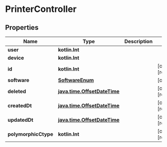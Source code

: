 
# PrinterController

## Properties
Name | Type | Description | Notes
------------ | ------------- | ------------- | -------------
**user** | **kotlin.Int** |  | 
**device** | **kotlin.Int** |  | 
**id** | **kotlin.Int** |  |  [optional] [readonly]
**software** | [**SoftwareEnum**](SoftwareEnum.md) |  |  [optional]
**deleted** | [**java.time.OffsetDateTime**](java.time.OffsetDateTime.md) |  |  [optional] [readonly]
**createdDt** | [**java.time.OffsetDateTime**](java.time.OffsetDateTime.md) |  |  [optional] [readonly]
**updatedDt** | [**java.time.OffsetDateTime**](java.time.OffsetDateTime.md) |  |  [optional] [readonly]
**polymorphicCtype** | **kotlin.Int** |  |  [optional] [readonly]



